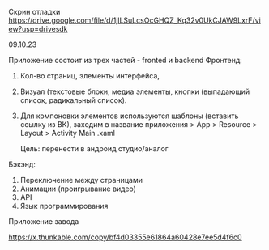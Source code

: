 Скрин отладки
https://drive.google.com/file/d/1jlLSuLcsOcGHQZ_Kq32v0UkCJAW9LxrF/view?usp=drivesdk 

09.10.23

Приложение состоит из трех частей - fronted и backend
Фронтенд: 
1. Кол-во страниц, элементы интерфейса, 
2. Визуал (текстовые блоки, медиа элементы, кнопки (выпадающий список, радикальный список). 
3. Для компоновки элементов используются шаблоны (вставить ссылку из ВК), заходим в название приложения > App > Resource > Layout > Activity Main .xaml

   Цель: перенести в андроид студио/аналог


Бэкэнд: 
1. Переключение между страницами
2. Анимации (проигрывание видео)
3. API
4. Язык программирования

Приложение завода

https://x.thunkable.com/copy/bf4d03355e61864a60428e7ee5d4f6c0
